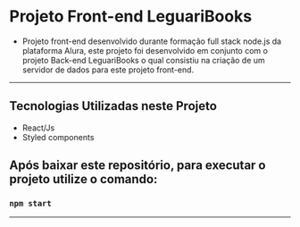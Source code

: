 # Projeto Front-end LeguariBooks

- Projeto front-end desenvolvido durante formação full stack node.js da plataforma Alura, este projeto foi desenvolvido em conjunto com o projeto Back-end LeguariBooks o qual consistiu na criação de um servidor de dados para este projeto front-end.

*******

## Tecnologias Utilizadas neste Projeto

- React/Js
- Styled components

## Após baixar este repositório, para executar o projeto utilize o comando:

### `npm start`

*******
